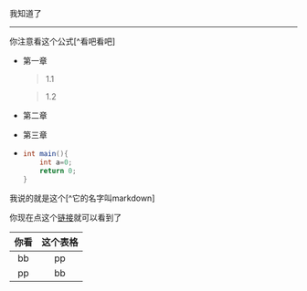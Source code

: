 我知道了

***

你注意看这个公式[^看吧看吧]

* 第一章

  > 1.1

  > 1.2

* 第二章

* 第三章

* ```c#
  int main(){
      int a=0;
      return 0;
  }
  ```

我说的就是这个[^它的名字叫markdown]

你现在点这个[链接](https://www.runoob.com/markdown/md-link.html)就可以看到了

| 你看 | 这个表格 |
| :--: | :------: |
|  bb  |    pp    |
|  pp  |    bb    |

